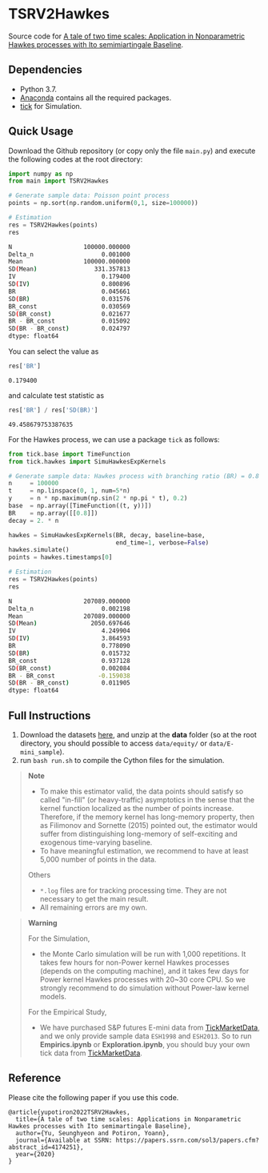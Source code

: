 # TSRV2Hawkes

Source code for [A tale of two time scales: Application in Nonparametric Hawkes processes with Ito semimiartingale Baseline](https://papers.ssrn.com/sol3/papers.cfm?abstract_id=4174251).


## Dependencies
* Python 3.7.
* [Anaconda](https://www.anaconda.com/) contains all the required packages.
* [tick](https://x-datainitiative.github.io/tick/) for Simulation.


## Quick Usage
Download the Github repository (or copy only the file `main.py`) and execute the following codes at the root directory:
```python
import numpy as np
from main import TSRV2Hawkes

# Generate sample data: Poisson point process
points = np.sort(np.random.uniform(0,1, size=100000))

# Estimation
res = TSRV2Hawkes(points)
res
```

```bash
N                    100000.000000
Delta_n                   0.001000
Mean                 100000.000000
SD(Mean)                331.357813
IV                        0.179400
SD(IV)                    0.800896
BR                        0.045661
SD(BR)                    0.031576
BR_const                  0.030569
SD(BR_const)              0.021677
BR - BR_const             0.015092
SD(BR - BR_const)         0.024797
dtype: float64
```

You can select the value as
```python
res['BR']
```
```
0.179400
```
and calculate test statistic as
```python
res['BR'] / res['SD(BR)']
```
```
49.458679753387635
```

For the Hawkes process, we can use a package `tick` as follows:
```python
from tick.base import TimeFunction
from tick.hawkes import SimuHawkesExpKernels

# Generate sample data: Hawkes process with branching ratio (BR) = 0.8
n     = 100000
t     = np.linspace(0, 1, num=5*n)
y     = n * np.maximum(np.sin(2 * np.pi * t), 0.2)
base  = np.array([TimeFunction((t, y))])
BR    = np.array([[0.8]])
decay = 2. * n

hawkes = SimuHawkesExpKernels(BR, decay, baseline=base, 
                              end_time=1, verbose=False)
hawkes.simulate()
points = hawkes.timestamps[0]

# Estimation
res = TSRV2Hawkes(points)
res
```

```bash
N                    207089.000000
Delta_n                   0.002198
Mean                 207089.000000
SD(Mean)               2050.697646
IV                        4.249904
SD(IV)                    3.864593
BR                        0.778090
SD(BR)                    0.015732
BR_const                  0.937128
SD(BR_const)              0.002084
BR - BR_const            -0.159038
SD(BR - BR_const)         0.011905
dtype: float64
```


## Full Instructions
1. Download the datasets [here](https://drive.google.com/file/d/1AnSaaUtj4C7ZSzt3EvLBTr67_7xq1P9E/view?usp=sharing), and unzip at the **data** folder (so at the root directory, you should possible to access `data/equity/` or `data/E-mini_sample`).
1. run `bash run.sh` to compile the Cython files for the simulation.


> **Note**
> * To make this estimator valid, the data points should satisfy so called "in-fill" (or heavy-traffic) asymptotics in the sense that the kernel function localized as the number of points increase. Therefore, if the memory kernel has long-memory property, then as Filimonov and Sornette (2015) pointed out, the estimator would suffer from distinguishing long-memory of self-exciting and exogenous time-varying baseline.
> * To have meaningful estimation, we recommend to have at least 5,000 number of points in the data.
>
> Others
> * `*.log` files are for tracking processing time. They are not necessary to get the main result.
> * All remaining errors are my own.

> **Warning**
>
> For the Simulation,
> * the Monte Carlo simulation will be run with 1,000 repetitions. It takes few hours for non-Power kernel Hawkes processes (depends on the computing machine), and it takes few days for Power kernel Hawkes processes with 20~30 core CPU. So we strongly recommend to do simulation without Power-law kernel models.
>
> For the Empirical Study,
> * We have purchased S&P futures E-mini data from [TickMarketData](https://www.tickdatamarket.com/), and we only provide sample data `ESH1998` and `ESH2013`. So to run **Empirics.ipynb** or **Exploration.ipynb**, you should buy your own tick data from [TickMarketData](https://www.tickdatamarket.com/).


## Reference

Please cite the following paper if you use this code.

```
@article{yupotiron2022TSRV2Hawkes,
  title={A tale of two time scales: Applications in Nonparametric Hawkes processes with Ito semimartingale Baseline},
  author={Yu, Seunghyeon and Potiron, Yoann},
  journal={Available at SSRN: https://papers.ssrn.com/sol3/papers.cfm?abstract_id=4174251},
  year={2020}
}
```
